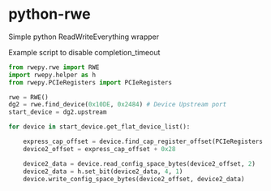 # python-rwe
Simple python ReadWriteEverything wrapper

Example script to disable completion_timeout

```python
from rwepy.rwe import RWE
import rwepy.helper as h
from rwepy.PCIeRegisters import PCIeRegisters

rwe = RWE()
dg2 = rwe.find_device(0x10DE, 0x2484) # Device Upstream port
start_device = dg2.upstream

for device in start_device.get_flat_device_list():

    express_cap_offset = device.find_cap_register_offset(PCIeRegisters.pcie_express_capability.value)
    device2_offset = express_cap_offset + 0x28

    device2_data = device.read_config_space_bytes(device2_offset, 2)
    device2_data = h.set_bit(device2_data, 4, 1)
    device.write_config_space_bytes(device2_offset, device2_data)
```
